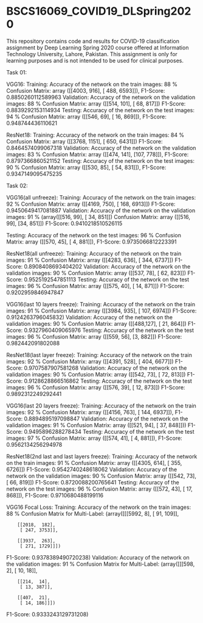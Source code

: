 # BSCS16069_COVID19_DLSpring2020
This repository contains code and results for COVID-19 classification assignment by Deep Learning Spring 2020 course offered at Information Technology University, Lahore, Pakistan. This assignment is only for learning purposes and is not intended to be used for clinical purposes.

Task 01:

VGG16:
Training:
Accuracy of the network on the train images: 88 %
Confusion Matrix: array ([[4003, 916],
        	          [ 488, 6593]]),
 F1-Score: 0.8850260112589963
Validation:
Accuracy of the network on the validation images: 88 %
Confusion Matrix: array ([[514, 101],
        		  [ 68, 817]])
F1-Score: 0.8839292153114934
Testing:
Accuracy of the network on the test images: 94 %
Confusion Matrix: array ([[546, 69],
       			  [ 16, 869]]),
 F1-Score: 0.948744436110621

ResNet18:
Training:
Accuracy of the network on the train images: 84 %
Confusion Matrix: array ([[3768, 1151],
        		  [ 650, 6431]])
F1-Score: 0.8464574099067318 
Validation:
Accuracy of the network on the validation images: 83 %
Confusion Matrix: array ([[474, 141],
        		  [107, 778]]),
F1-Score: 0.8797366860521152
Testing:
Accuracy of the network on the test images: 90 %
Confusion Matrix: array ([[530, 85],
        		 [ 54, 831]]),
F1-Score: 0.9347149095475235

Task 02:

VGG16(all unfreeze):
Training:
Accuracy of the network on the train images: 92 %
Confusion Matrix: array ([[4169, 750],
        		 [ 168, 6913]])
F1-Score: 0.9450649417081887
Validation:
Accuracy of the network on the validation images: 91 %
(array([[516,  99],
        [ 34, 851]])
Confusion Matrix: array ([[516, 99],
        		 [34, 851]])
F1-Score: 0.9410218510526115

Testing:
Accuracy of the network on the test images: 96 %
Confusion Matrix: array ([[570, 45],
        	          [  4, 881]]),
F1-Score: 0.9735066812223391

ResNet18(all unfreeze):
Training:
Accuracy of the network on the train images: 91 %
Confusion Matrix: array ([[4283, 636],
        	          [ 344, 6737]])
F1-Score: 0.8908408693404202
Validation:
Accuracy of the network on the validation images: 90 %
Confusion Matrix: array ([[537, 78],
        	          [ 62, 823]])
F1-Score: 0.9525192547851113
Testing:
Accuracy of the network on the test images: 96 %
Confusion Matrix: array ([[575, 40],
        	          [ 14, 871]])
F1-Score: 0.9202959846947847

VGG16(last 10 layers freeze):
Training:
Accuracy of the network on the train images: 91 %
Confusion Matrix: array ([[3984, 935],
        	          [ 107, 6974]])
F1-Score: 0.9124263796045832)
Validation:
Accuracy of the network on the validation images: 90 %
Confusion Matrix: array ([[488,127],
        	          [ 21, 864]])
F1-Score: 0.9327960409065976
Testing:
Accuracy of the network on the test images: 96 %
Confusion Matrix: array ([[559, 56],
       			  [3, 882]])
F1-Score: 0.982442091802088

ResNet18(last layer freeze):
Training:
Accuracy of the network on the train images: 92 %
Confusion Matrix: array ([[4391, 528],
        	          [ 404, 6677]])
F1-Score: 0.9707587907581268
Validation:
Accuracy of the network on the validation images: 90 %
Confusion Matrix: array ([[542, 73],
       			  [ 72, 813]])
F1-Score: 0.9128628866516862
Testing:
Accuracy of the network on the test images: 96 %
Confusion Matrix: array ([[576, 39],
       			      [ 12, 873]])
F1-Score: 0.9892312249292441

VGG16(last 20 layers freeze):
Training:
Accuracy of the network on the train images: 92 %
Confusion Matrix: array ([[4156, 763],
        	          [ 144, 6937]]),
F1-Score: 0.8894895197098847
Validation:
Accuracy of the network on the validation images: 91 %
Confusion Matrix: array ([[521, 94],
        		  [ 37, 848]]))
F1-Score: 0.9495896288278434
Testing:
Accuracy of the network on the test images: 97 %
Confusion Matrix: array ([[574, 41],
        	          [ 4, 881]]),
F1-Score: 0.9562134256294978

ResNet18(2nd last and last layers freeze):
Training:
Accuracy of the network on the train images: 91 %
Confusion Matrix: array ([[4305, 614],
        	          [ 355, 6726]])
F1-Score: 0.9542740248618062
Validation:
Accuracy of the network on the validation images: 90 %
Confusion Matrix: array ([[542, 73],
       			  [ 66, 819]])
F1-Score: 0.8720088200765641
Testing:
Accuracy of the network on the test images: 96 %
Confusion Matrix: array ([[572, 43],
                          [ 17, 868]]),
F1-Score: 0.9710680488199116


VGG16 Focal Loss:
Training:
Accuracy of the network on the train images: 88 %
Confusion Matrix for Multi-Label:
(array([[[5992,    8],
         [  91,  109]],
 
        [[2018,  182],
         [ 247, 3753]],
 
        [[3937,  263],
         [ 271, 1729]]])
F1-Score: 0.9378389490720238)
Validation:
Accuracy of the network on the validation images: 91 %
Confusion Matrix for Multi-Label:
(array([[[598,   2],
         [ 10,  18]],
 
        [[214,  14],
         [ 13, 387]],
 
        [[407,  21],
         [ 14, 186]]])
F1-Score: 0.9333243129731208)
